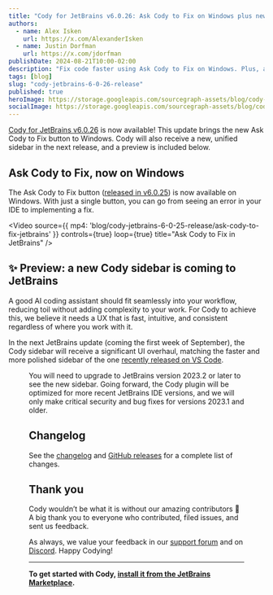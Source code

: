 ```yaml
---
title: "Cody for JetBrains v6.0.26: Ask Cody to Fix on Windows plus new UI preview"
authors:
  - name: Alex Isken
    url: https://x.com/AlexanderIsken
  - name: Justin Dorfman
    url: https://x.com/jdorfman
publishDate: 2024-08-21T10:00-02:00
description: "Fix code faster using Ask Cody to Fix on Windows. Plus, a faster, more intuitive sidebar UI is coming to Cody on JetBrains next month."
tags: [blog]
slug: "cody-jetbrains-6-0-26-release"
published: true
heroImage: https://storage.googleapis.com/sourcegraph-assets/blog/cody-jetbrains-6-0-26-release/cody-jetbrains-og-image.png
socialImage: https://storage.googleapis.com/sourcegraph-assets/blog/cody-jetbrains-6-0-26-release/cody-jetbrains-og-image.png
--- 
```


[Cody for JetBrains v6.0.26](https://plugins.jetbrains.com/plugin/9682-cody-ai-coding-assistant-with-autocomplete--chat) is now available! This update brings the new Ask Cody to Fix button to Windows. Cody will also receive a new, unified sidebar in the next release, and a preview is included below.

## Ask Cody to Fix, now on Windows

The Ask Cody to Fix button ([released in v6.0.25](https://sourcegraph.com/blog/cody-jetbrains-6-0-25-release)) is now available on Windows. With just a single button, you can go from seeing an error in your IDE to implementing a fix.

<Video
  source={{
    mp4: 'blog/cody-jetbrains-6-0-25-release/ask-cody-to-fix-jetbrains'
  }}
  controls={true}
  loop={true}
  title="Ask Cody to Fix in JetBrains"
/>

## ✨ Preview: a new Cody sidebar is coming to JetBrains

A good AI coding assistant should fit seamlessly into your workflow, reducing toil without adding complexity to your work. For Cody to achieve this, we believe it needs a UX that is fast, intuitive, and consistent regardless of where you work with it.

In the next JetBrains update (coming the first week of September), the Cody sidebar will receive a significant UI overhaul, matching the faster and more polished sidebar of the one [recently released on VS Code](https://sourcegraph.com/blog/cody-vscode-1-28-0-release).

<Figure
  src="https://storage.googleapis.com/sourcegraph-assets/blog/cody-jetbrains-6-0-26-release/new-unified-sidebar-jb.png"
  alt="New Cody sidebar"
/>

You will need to upgrade to JetBrains version 2023.2 or later to see the new sidebar. Going forward, the Cody plugin will be optimized for more recent JetBrains IDE versions, and we will only make critical security and bug fixes for versions 2023.1 and older.

## Changelog

See the [changelog](https://github.com/sourcegraph/jetbrains/releases/tag/v6.0.26) and [GitHub releases](https://github.com/sourcegraph/jetbrains/releases) for a complete list of changes.

## Thank you

Cody wouldn’t be what it is without our amazing contributors 💖 A big thank you to everyone who contributed, filed issues, and sent us feedback.

As always, we value your feedback in our [support forum](https://community.sourcegraph.com/) and on [Discord](https://discord.com/servers/sourcegraph-969688426372825169). Happy Codying!

---

**To get started with Cody, [install it from the JetBrains Marketplace](https://plugins.jetbrains.com/plugin/9682-cody-ai-coding-assistant-with-autocomplete--chat).**
